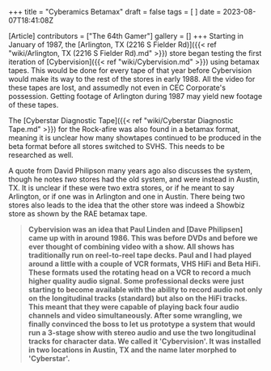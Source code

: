 +++
title = "Cyberamics Betamax"
draft = false
tags = [ ]
date = 2023-08-07T18:41:08Z

[Article]
contributors = ["The 64th Gamer"]
gallery = []
+++
Starting in January of 1987, the [Arlington, TX (2216 S Fielder Rd)]({{< ref "wiki/Arlington, TX (2216 S Fielder Rd).md" >}}) store began testing the first iteration of [Cybervision]({{< ref "wiki/Cybervision.md" >}}) using betamax tapes. This would be done for every tape of that year before Cybervision would make its way to the rest of the stores in early 1988. All the video for these tapes are lost, and assumedly not even in CEC Corporate's possession. Getting footage of Arlington during 1987 may yield new footage of these tapes.

The [Cyberstar Diagnostic Tape]({{< ref "wiki/Cyberstar Diagnostic Tape.md" >}}) for the Rock-afire was also found in a betamax format, meaning it is unclear how many showtapes continued to be produced in the beta format before all stores switched to SVHS. This needs to be researched as well.

A quote from David Philipson many years ago also discusses the system, though he notes _two_ stores had the old system, and were instead in Austin, TX. It is unclear if these were two extra stores, or if he meant to say Arlington, or if one was in Arlington and one in Austin. There being two stores also leads to the idea that the other store was indeed a Showbiz store as shown by the RAE betamax tape.<blockquote>**Cybervision was an idea that Paul Linden and [Dave Philipsen] came up with in around 1986.  This was before DVDs and before we ever thought of combining video with a show.  All shows has traditionally run on reel-to-reel tape decks.  Paul and I had played around a little with a couple of VCR formats, VHS HiFi and Beta HiFi.  These formats used the rotating head on a VCR to record a much higher quality audio signal.  Some professional decks were just starting to become available with the ability to record audio not only on the longitudinal tracks (standard) but also on the HiFi tracks.  This meant that they were capable of playing back four audio channels and video simultaneously.  After some wrangling, we finally convinced the boss to let us prototype a system that would run a 3-stage show with stereo audio and use the two longitudinal tracks for character data.  We called it 'Cybervision'.  It was installed in two locations in Austin, TX and the name later morphed to 'Cyberstar'.**</blockquote>